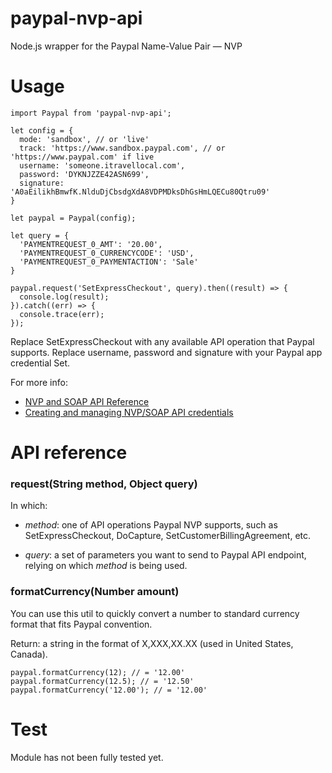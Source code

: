 # paypal-nvp-api
Node.js wrapper for the Paypal Name-Value Pair — NVP


# Usage

```
import Paypal from 'paypal-nvp-api';

let config = {
  mode: 'sandbox', // or 'live'
  track: 'https://www.sandbox.paypal.com', // or 'https://www.paypal.com' if live
  username: 'someone.itravellocal.com',
  password: 'DYKNJZZE42ASN699',
  signature: 'A0aEilikhBmwfK.NlduDjCbsdgXdA8VDPMDksDhGsHmLQECu80Qtru09'
}

let paypal = Paypal(config);

let query = {
  'PAYMENTREQUEST_0_AMT': '20.00',
  'PAYMENTREQUEST_0_CURRENCYCODE': 'USD',
  'PAYMENTREQUEST_0_PAYMENTACTION': 'Sale'
}

paypal.request('SetExpressCheckout', query).then((result) => {
  console.log(result);
}).catch((err) => {
  console.trace(err);
});
```

Replace SetExpressCheckout with any available API operation that Paypal supports.
Replace username, password and signature with your Paypal app credential Set. 

For more info: 

- [NVP and SOAP API Reference](https://developer.paypal.com/docs/classic/api/)
- [Creating and managing NVP/SOAP API credentials](https://developer.paypal.com/docs/classic/api/apiCredentials/)

# API reference

### request(String method, Object query)

In which:

- *method*: one of API operations Paypal NVP supports, such as SetExpressCheckout, DoCapture, SetCustomerBillingAgreement, etc.

- *query*: a set of parameters you want to send to Paypal API endpoint, relying on which *method* is being used.

### formatCurrency(Number amount)

You can use this util to quickly convert a number to standard currency format that fits Paypal convention.

Return: a string in the format of X,XXX,XX.XX (used in United States, Canada).

```
paypal.formatCurrency(12); // = '12.00'
paypal.formatCurrency(12.5); // = '12.50'
paypal.formatCurrency('12.00'); // = '12.00'
```

# Test

Module has not been fully tested yet.

